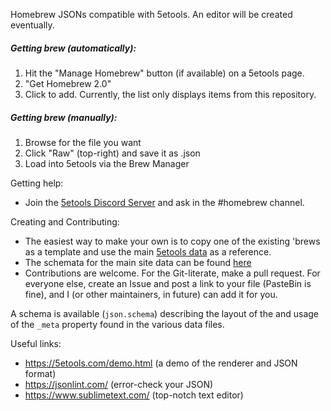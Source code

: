 Homebrew JSONs compatible with 5etools. An editor will be created eventually.

##### Getting brew (automatically):
1. Hit the "Manage Homebrew" button (if available) on a 5etools page.
2. "Get Homebrew 2.0"
3. Click to add. Currently, the list only displays items from this repository. 

##### Getting brew (manually):
1. Browse for the file you want
2. Click "Raw" (top-right) and save it as .json
3. Load into 5etools via the Brew Manager

Getting help:

- Join the [5etools Discord Server](https://discord.gg/v3AXzcW) and ask in the #homebrew channel.

Creating and Contributing:

- The easiest way to make your own is to copy one of the existing 'brews as a template and use the main [5etools data](https://github.com/TheGiddyLimit/TheGiddyLimit.github.io/tree/master/data) as a reference.
- The schemata for the main site data can be found [here](https://github.com/TheGiddyLimit/TheGiddyLimit.github.io/tree/master/test/schema)
- Contributions are welcome. For the Git-literate, make a pull request. For everyone else, create an Issue and post a link to your file (PasteBin is fine), and I (or other maintainers, in future) can add it for you.

A schema is available (`json.schema`) describing the layout of the and usage of the `_meta` property found in the various data files.

Useful links:

 - https://5etools.com/demo.html (a demo of the renderer and JSON format)
 - https://jsonlint.com/ (error-check your JSON)
 - https://www.sublimetext.com/ (top-notch text editor)
